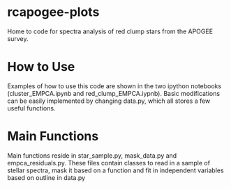 # rcapogee-plots

Home to code for spectra analysis of red clump stars from the APOGEE survey.

# How to Use

Examples of how to use this code are shown in the two ipython notebooks 
(cluster_EMPCA.ipynb and red_clump_EMPCA.iypnb). Basic modifications can be easily implemented by changing data.py, which all stores a few useful functions.

# Main Functions

Main functions reside in star_sample.py, mask_data.py and empca_residuals.py.
These files contain classes to read in a sample of stellar spectra, mask it 
based on a function and fit in independent variables based on outline in 
data.py
 